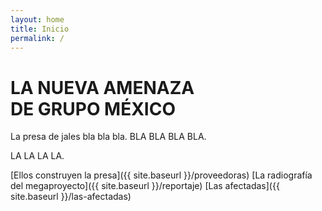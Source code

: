 ```yaml
---
layout: home
title: Inicio
permalink: /
---
```


# LA NUEVA AMENAZA <br>DE GRUPO MÉXICO

La presa de jales bla bla bla.
BLA BLA BLA BLA.

LA LA LA LA.

[Ellos construyen la presa]({{ site.baseurl }}/proveedoras)
[La radiografía del megaproyecto]({{ site.baseurl }}/reportaje)
[Las afectadas]({{ site.baseurl }}/las-afectadas)
